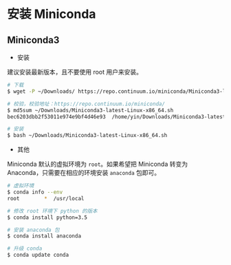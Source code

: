 # 安装 Miniconda

## Miniconda3

* 安装

建议安装最新版本，且不要使用 root 用户来安装。

```bash
# 下载
$ wget -P ~/Downloads/ https://repo.continuum.io/miniconda/Miniconda3-latest-Linux-x86_64.sh

# 校验，校验地址：https://repo.continuum.io/miniconda/
$ md5sum ~/Downloads/Miniconda3-latest-Linux-x86_64.sh
bec6203dbb2f53011e974e9bf4d46e93  /home/yin/Downloads/Miniconda3-latest-Linux-x86_64.sh

# 安装
$ bash ~/Downloads/Miniconda3-latest-Linux-x86_64.sh
```

* 其他

Miniconda 默认的虚拟环境为 `root`。如果希望把 Miniconda 转变为 Anaconda，只需要在相应的环境安装 `anaconda` 包即可。

```bash
# 虚拟环境
$ conda info --env
root        *  /usr/local

# 修改 root 环境下 python 的版本
$ conda install python=3.5

# 安装 anaconda 包
$ conda install anaconda

# 升级 conda
$ conda update conda
```